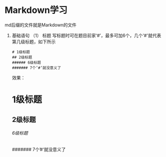 # Markdown学习
   md后缀的文件就是Markdown的文件

1. 基础语句
    （1） 标题
   写标题时可在题目前家‘#’，最多可加6个，几个'#'就代表第几级标题，如下所示
   ```
   # 1级标题
   ## 2级标题
   ###### 6级标题
   ####### 7个’#‘就没意义了
   ```
   效果：
   # 1级标题
   ## 2级标题
   ###### 6级标题
   ####### 7个’#‘就没意义了



